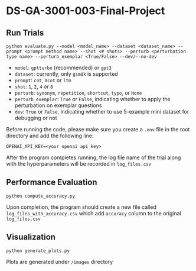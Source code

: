 # DS-GA-3001-003-Final-Project

## Run Trials

`python evaluate.py --model <model_name> --dataset <dataset_name> --prompt <prompt method name> --shot <# shots> --perturb <perturbation type name> --perturb_exemplar <True/False> --dev/--no-dev`

- `model`: `gptturbo` (recommended) or `gpt3`
- `dataset`: currently, only `gsm8k` is supported
- `prompt`: `cot`, `0cot` or `ltm`
- `shot`: `1`, `2`, `4` or `8`
- `perturb`: `synonym`, `repetition`, `shortcut`, `typo`, or `None`
- `perturb_exemplar`: `True` or `False`, indicating whether to apply the perturbation on exemplar questions
- `dev`: `True` or `False`, indicating whether to use 5-example mini dataset for debugging or not

Before running the code, please make sure you create a `.env` file in the root directory and add the following line:

`OPENAI_API_KEY=<your openai api key>`

After the program completes running, the log file name of the trial along with the hyperparameters will be recorded in `log_files.csv`

## Performance Evaluation

`python compute_accuracy.py`

Upon completion, the program should create a new file called `log_files_with_accuracy.csv` which add `accuracy` column to the original `log_files.csv` 

## Visualization

`python generate_plots.py`

Plots are generated under `/images` directory
